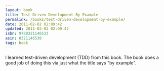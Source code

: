 ```yaml
---
layout: book
title: Test-Driven Development By Example
permalink: /books/test-driven-development-by-example/
date: 2011-02-02 02:09:42
updated: 2011-02-02 02:09:42
isbn: 9780321146533
asin: 0321146530
tags: book
---
```

I learned test-driven development (TDD) from this book. The book does a good
job of doing this via just what the title says "by example".

